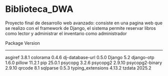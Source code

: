 # Biblioteca_DWA
Proyecto final de desarrollo web avanzado: consiste en una pagina web que se realizo con el framework de Django, el sistema permite reservar libros como lector y administrar el inventario como administrador 


Package           Version
----------------- -------
asgiref           3.8.1
colorama          0.4.6
dj-database-url   0.5.0
Django            5.2
django-otp        1.6.0
pillow            11.2.1
pip               25.0.1
psycopg           3.2.6
psycopg2          2.9.10
psycopg2-binary   2.9.10
qrcode            8.1
sqlparse          0.5.3
typing_extensions 4.13.2
tzdata            2025.2
